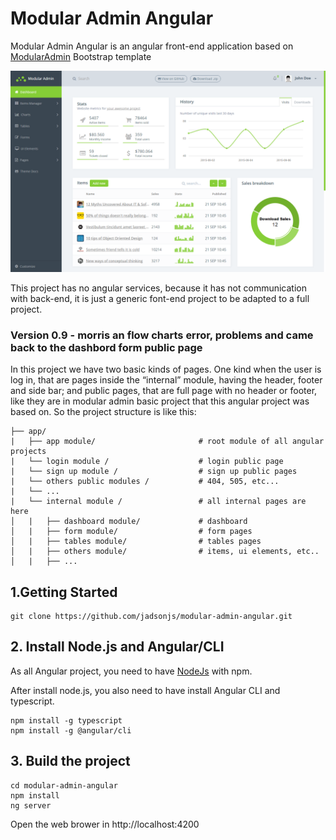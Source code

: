 # Modular Admin Angular

Modular Admin Angular is an angular front-end application based on [ModularAdmin](https://github.com/modularcode/modular-admin-html) Bootstrap template 


![Screenshot](https://github.com/jadsonjs/modular-admin-angular/blob/master/modular-admin-angular/src/assets/modular-admin/assets/demo.png)


This project has no angular services, because it has not communication with back-end, it is just a generic font-end project to be adapted to a full project.


### Version 0.9 - morris an flow charts error, problems and came back to the dashbord form public page


In this project we have two basic kinds of pages. One kind when the user is log in, that are pages inside the “internal” module, having the header, footer and side bar; and public pages, that are full page with no header or footer, like they are in modular admin basic project that this angular project was based on.
	So the project structure is like this:
	
```
├── app/                           
|   ├── app module/                       # root module of all angular projects
|   └── login module /                    # login public page
|   └── sign up module /                  # sign up public pages
|   └── others public modules /           # 404, 505, etc...
|   └── ...
|   └── internal module /                 # all internal pages are here
│   |   ├── dashboard module/             # dashboard
│   |   ├── form module/                  # form pages
│   |   ├── tables module/                # tables pages
│   |   ├── others module/                # items, ui elements, etc..
│   |   ├── ...

```



## 1.Getting Started

```
git clone https://github.com/jadsonjs/modular-admin-angular.git
```

## 2. Install Node.js and Angular/CLI

As all Angular project, you need to have [NodeJs](https://nodejs.org/en/) with npm. 

After install node.js, you also need to have install Angular CLI and typescript.

```
npm install -g typescript
npm install -g @angular/cli
```

## 3. Build the project

```
cd modular-admin-angular
npm install 
ng server
```

Open the web brower in http://localhost:4200



